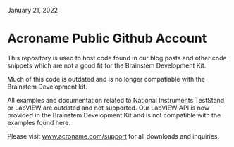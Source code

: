 January 21, 2022

# Acroname Public Github Account

This repository is used to host code found in our blog posts and other code snippets
which are not a good fit for the Brainstem Development Kit. 

Much of this code is outdated and is no longer compatiable with the Brainstem Development kit.

All examples and documentation related to National Instruments TestStand or LabVIEW are
outdated and not supported.  Our LabVIEW API is now provided in the Brainstem Development
Kit and is not compatible with the examples found here.

Please visit www.acroname.com/support for all downloads and inquiries.

